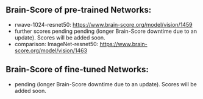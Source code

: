 ## Brain-Score of pre-trained Networks:
- rwave-1024-resnet50: https://www.brain-score.org/model/vision/1459
- further scores pending pending (longer Brain-Score downtime due to an update). Scores will be added soon.
- comparison: ImageNet-resnet50: https://www.brain-score.org/model/vision/1463

## Brain-Score of fine-tuned Networks:
- pending (longer Brain-Score downtime due to an update). Scores will be added soon.
